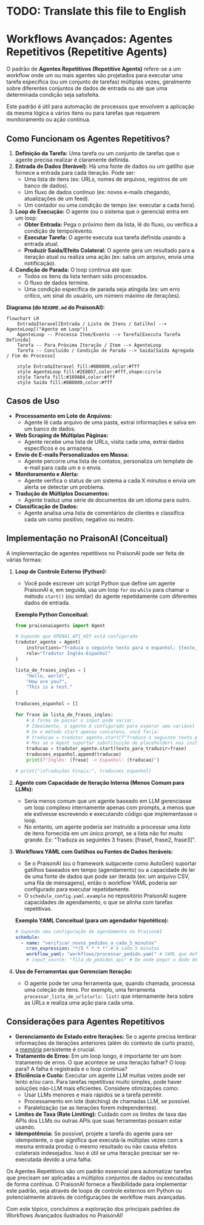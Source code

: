 # TODO: Translate this file to English

# Workflows Avançados: Agentes Repetitivos (Repetitive Agents)

O padrão de **Agentes Repetitivos (Repetitive Agents)** refere-se a um workflow onde um ou mais agentes são projetados para executar uma tarefa específica (ou um conjunto de tarefas) múltiplas vezes, geralmente sobre diferentes conjuntos de dados de entrada ou até que uma determinada condição seja satisfeita.

Este padrão é útil para automação de processos que envolvem a aplicação da mesma lógica a vários itens ou para tarefas que requerem monitoramento ou ação contínua.

## Como Funcionam os Agentes Repetitivos?

1.  **Definição da Tarefa:** Uma tarefa ou um conjunto de tarefas que o agente precisa realizar é claramente definida.
2.  **Entrada de Dados (Iterável):** Há uma fonte de dados ou um gatilho que fornece a entrada para cada iteração. Pode ser:
    *   Uma lista de itens (ex: URLs, nomes de arquivos, registros de um banco de dados).
    *   Um fluxo de dados contínuo (ex: novos e-mails chegando, atualizações de um feed).
    *   Um contador ou uma condição de tempo (ex: executar a cada hora).
3.  **Loop de Execução:** O agente (ou o sistema que o gerencia) entra em um loop:
    *   **Obter Entrada:** Pega o próximo item da lista, lê do fluxo, ou verifica a condição de tempo/evento.
    *   **Executar Tarefa:** O agente executa sua tarefa definida usando a entrada atual.
    *   **Produzir Saída/Efeito Colateral:** O agente gera um resultado para a iteração atual ou realiza uma ação (ex: salva um arquivo, envia uma notificação).
4.  **Condição de Parada:** O loop continua até que:
    *   Todos os itens da lista tenham sido processados.
    *   O fluxo de dados termine.
    *   Uma condição específica de parada seja atingida (ex: um erro crítico, um sinal do usuário, um número máximo de iterações).

**Diagrama (do `README.md` do PraisonAI):**
```mermaid
flowchart LR
    EntradaIteravel[Entrada / Lista de Itens / Gatilho] --> AgenteLoop[("Agente em Loop")]
    AgenteLoop -- Processa Item/Evento --> Tarefa[Executa Tarefa Definida]
    Tarefa -- Para Próxima Iteração / Item --> AgenteLoop
    Tarefa -- Concluído / Condição de Parada --> Saida[Saída Agregada / Fim do Processo]

    style EntradaIteravel fill:#8B0000,color:#fff
    style AgenteLoop fill:#2E8B57,color:#fff,shape:circle
    style Tarefa fill:#189AB4,color:#fff
    style Saida fill:#8B0000,color:#fff
```

## Casos de Uso

*   **Processamento em Lote de Arquivos:**
    *   Agente lê cada arquivo de uma pasta, extrai informações e salva em um banco de dados.
*   **Web Scraping de Múltiplas Páginas:**
    *   Agente recebe uma lista de URLs, visita cada uma, extrai dados específicos e os armazena.
*   **Envio de E-mails Personalizados em Massa:**
    *   Agente percorre uma lista de contatos, personaliza um template de e-mail para cada um e o envia.
*   **Monitoramento e Alerta:**
    *   Agente verifica o status de um sistema a cada X minutos e envia um alerta se detectar um problema.
*   **Tradução de Múltiplos Documentos:**
    *   Agente traduz uma série de documentos de um idioma para outro.
*   **Classificação de Dados:**
    *   Agente analisa uma lista de comentários de clientes e classifica cada um como positivo, negativo ou neutro.

## Implementação no PraisonAI (Conceitual)

A implementação de agentes repetitivos no PraisonAI pode ser feita de várias formas:

1.  **Loop de Controle Externo (Python):**
    *   Você pode escrever um script Python que define um agente PraisonAI e, em seguida, usa um loop `for` ou `while` para chamar o método `start()` (ou similar) do agente repetidamente com diferentes dados de entrada.

    **Exemplo Python Conceitual:**
    ```python
    from praisonaiagents import Agent

    # Supondo que OPENAI_API_KEY está configurada
    tradutor_agente = Agent(
        instructions="Traduza o seguinte texto para o espanhol: {texto_para_traduzir}",
        role="Tradutor Inglês-Espanhol"
    )

    lista_de_frases_ingles = [
        "Hello, world!",
        "How are you?",
        "This is a test."
    ]

    traducoes_espanhol = []

    for frase in lista_de_frases_ingles:
        # A forma de passar o input pode variar.
        # Idealmente, o agente é configurado para esperar uma variável no prompt.
        # Se o método start apenas concatena, você faria:
        # traducao = tradutor_agente.start(f"Traduza o seguinte texto para o espanhol: {frase}")
        # Mas se o Agent suportar substituição de placeholders nas instructions:
        traducao = tradutor_agente.start(texto_para_traduzir=frase)
        traducoes_espanhol.append(traducao)
        print(f"Inglês: {frase} -> Espanhol: {traducao}")

    # print("\nTraduções Finais:", traducoes_espanhol)
    ```

2.  **Agente com Capacidade de Iteração Interna (Menos Comum para LLMs):**
    *   Seria menos comum que um agente baseado em LLM gerenciasse um loop complexo internamente apenas com prompts, a menos que ele estivesse escrevendo e executando código que implementasse o loop.
    *   No entanto, um agente poderia ser instruído a processar uma *lista* de itens fornecida em um único prompt, se a lista não for muito grande. Ex: "Traduza as seguintes 3 frases: [frase1, frase2, frase3]".

3.  **Workflows YAML com Gatilhos ou Fontes de Dados Iteráveis:**
    *   Se o PraisonAI (ou o framework subjacente como AutoGen) suportar gatilhos baseados em tempo (agendamento) ou a capacidade de ler de uma fonte de dados que pode ser iterada (ex: um arquivo CSV, uma fila de mensagens), então o workflow YAML poderia ser configurado para executar repetidamente.
    *   O `schedule_config.yaml.example` no repositório PraisonAI sugere capacidades de agendamento, o que se alinha com tarefas repetitivas.

    **Exemplo YAML Conceitual (para um agendador hipotético):**
    ```yaml
    # Supondo uma configuração de agendamento no PraisonAI
    schedule:
      - name: "verificar_novos_pedidos_a_cada_5_minutos"
        cron_expression: "*/5 * * * *" # A cada 5 minutos
        workflow_yaml: "workflows/processar_pedido.yaml" # YAML que define o agente e a tarefa de processar um pedido
        # input_source: "fila_de_pedidos_api" # De onde pegar o dado do pedido
    ```

4.  **Uso de Ferramentas que Gerenciam Iteração:**
    *   O agente pode ter uma ferramenta que, quando chamada, processa uma coleção de itens. Por exemplo, uma ferramenta `processar_lista_de_urls(urls: list)` que internamente itera sobre as URLs e realiza uma ação para cada uma.

## Considerações para Agentes Repetitivos

*   **Gerenciamento de Estado entre Iterações:** Se o agente precisa lembrar informações de iterações anteriores (além do contexto de curto prazo), a [memória](./../02_conceitos_fundamentais/05_memoria.md) persistente é crucial.
*   **Tratamento de Erros:** Em um loop longo, é importante ter um bom tratamento de erros. O que acontece se uma iteração falhar? O loop para? A falha é registrada e o loop continua?
*   **Eficiência e Custo:** Executar um agente LLM muitas vezes pode ser lento e/ou caro. Para tarefas repetitivas muito simples, pode haver soluções não-LLM mais eficientes. Considere otimizações como:
    *   Usar LLMs menores e mais rápidos se a tarefa permitir.
    *   Processamento em lote (batching) de chamadas LLM, se possível.
    *   Paralelização (se as iterações forem independentes).
*   **Limites de Taxa (Rate Limiting):** Cuidado com os limites de taxa das APIs dos LLMs ou outras APIs que suas ferramentas possam estar usando.
*   **Idempotência:** Se possível, projete a tarefa do agente para ser idempotente, o que significa que executá-la múltiplas vezes com a mesma entrada produz o mesmo resultado ou não causa efeitos colaterais indesejados. Isso é útil se uma iteração precisar ser re-executada devido a uma falha.

Os Agentes Repetitivos são um padrão essencial para automatizar tarefas que precisam ser aplicadas a múltiplos conjuntos de dados ou executadas de forma contínua. O PraisonAI fornece a flexibilidade para implementar este padrão, seja através de loops de controle externos em Python ou potencialmente através de configurações de workflow mais avançadas.

Com este tópico, concluímos a exploração dos principais padrões de Workflows Avançados ilustrados no PraisonAI!
